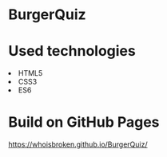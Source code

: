 # BurgerQuiz

# Used technologies
<li>HTML5</li>
<li>CSS3</li>
<li>ES6</li>


# Build on GitHub Pages
<https://whoisbroken.github.io/BurgerQuiz/>
